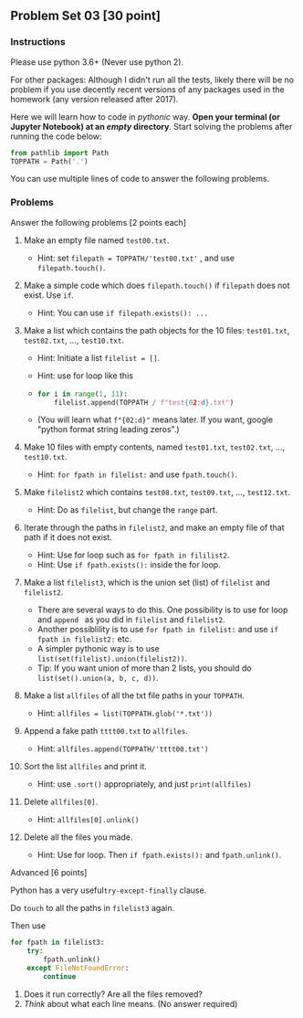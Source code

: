 ## Problem Set 03 [30 point]

### Instructions

Please use python 3.6+ (Never use python 2). 

For other packages: Although I didn't run all the tests, likely there will be no problem if you use decently recent versions of any packages used in the homework (any version released after 2017).

Here we will learn how to code in _pythonic_ way.  **Open your terminal (or Jupyter Notebook) at an *empty* directory**. Start solving the problems after running the code below:

```python
from pathlib import Path
TOPPATH = Path('.')
```

You can use multiple lines of code to answer the following problems.

### Problems

Answer the following problems [2 points each]

1. Make an empty file named ``test00.txt``.

   - Hint: set ``filepath = TOPPATH/'test00.txt'`` , and use ``filepath.touch()``.

2. Make a simple code which does ``filepath.touch()`` if ``filepath`` does not exist. Use ``if``.

   - Hint: You can use ``if filepath.exists(): ...``

3. Make a list which contains the path objects for the 10 files: ``test01.txt``, ``test02.txt``, ..., ``test10.txt``.

   - Hint: Initiate a list ``filelist = []``.

   - Hint: use for loop like this

   - ```python
     for i in range(1, 11):
         filelist.append(TOPPATH / f"test{02:d}.txt")
     ```

   - (You will learn what ``f"{02:d}"`` means later. If you want, google "python format string leading zeros".)

4. Make 10 files with empty contents, named ``test01.txt``, ``test02.txt``, ..., ``test10.txt``.

   - Hint: ``for fpath in filelist:`` and use ``fpath.touch()``.

5. Make ``filelist2`` which contains ``test08.txt``, ``test09.txt``, ..., ``test12.txt``.

   - Hint: Do as ``filelist``, but change the ``range`` part.

6. Iterate through the paths in ``filelist2``, and make an empty file of that path if it does not exist.

   - Hint: Use for loop such as ``for fpath in fililist2``. 
   - Hint: Use ``if fpath.exists():`` inside the for loop.

7. Make a list ``filelist3``, which is the union set (list) of ``filelist`` and ``filelist2``.
   - There are several ways to do this. One possibility is to use for loop and ``append `` as you did in ``filelist`` and ``filelist2``.
   - Another possiblility is to use ``for fpath in filelist:`` and use ``if fpath in filelist2:`` etc.
   - A simpler pythonic way is to use ``list(set(filelist).union(filelist2))``.
   - Tip: If you want union of more than 2 lists, you should do ``list(set().union(a, b, c, d))``.
   
8. Make a list ``allfiles`` of all the txt file paths in your ``TOPPATH``.
   
   - Hint: ``allfiles = list(TOPPATH.glob('*.txt'))``
   
9. Append a fake path ``tttt00.txt`` to ``allfiles``.
   
   - Hint: ``allfiles.append(TOPPATH/'tttt00.txt')``
   
10. Sort the list ``allfiles`` and print it.
    
    * Hint: use ``.sort()`` appropriately, and just ``print(allfiles)``
    
11. Delete ``allfiles[0]``. 

    - Hint: ``allfiles[0].unlink()``

12. Delete all the files you made.

    - Hint: Use for loop. Then ``if fpath.exists():`` and ``fpath.unlink()``.



Advanced [6 points]

Python has a very useful``try-except-finally`` clause. 

Do ``touch`` to all the paths in ``filelist3`` again. 

Then use

```python
for fpath in filelist3:
    try:
        fpath.unlink()
    except FileNotFoundError:
        continue
```

1. Does it run correctly? Are all the files removed?
2. *Think* about what each line means. (No answer required)



